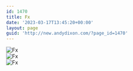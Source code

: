 ```yaml
---
id: 1470
title: Fx
date: '2023-03-17T13:45:20+00:00'
layout: page
guid: 'http://new.andydixon.com/?page_id=1470'
---
```


![Fx](https://i0.wp.com/assets.g8x2.ldn.idrivee2-23.com/posters/Fx%2001.jpg?w=1200&ssl=1 "Fx")  
![Fx](https://i0.wp.com/assets.g8x2.ldn.idrivee2-23.com/posters/Fx%2002.jpg?w=1200&ssl=1 "Fx")  
![Fx](https://i0.wp.com/assets.g8x2.ldn.idrivee2-23.com/posters/Fx%2003.jpg?w=1200&ssl=1 "Fx")